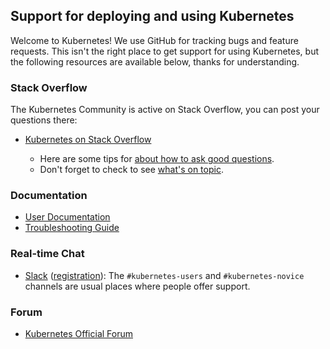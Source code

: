 ## Support for deploying and using Kubernetes

Welcome to Kubernetes! We use GitHub for tracking bugs and feature requests.
This isn't the right place to get support for using Kubernetes, but the following
resources are available below, thanks for understanding.

### Stack Overflow

The Kubernetes Community is active on Stack Overflow, you can post your questions there:

* [Kubernetes on Stack Overflow](https://stackoverflow.com/questions/tagged/kubernetes)

  * Here are some tips for [about how to ask good questions](https://stackoverflow.com/help/how-to-ask).
  * Don't forget to check to see [what's on topic](https://stackoverflow.com/help/on-topic).

### Documentation

* [User Documentation](https://kubernetes.io/docs/)
* [Troubleshooting Guide](https://kubernetes.io/docs/tasks/debug/)

### Real-time Chat

* [Slack](https://kubernetes.slack.com) ([registration](https://slack.k8s.io)):
The `#kubernetes-users` and `#kubernetes-novice` channels are usual places where
people offer support.

### Forum

* [Kubernetes Official Forum](https://discuss.kubernetes.io)
